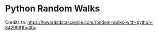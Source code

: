 # Python Random Walks

Credits to: https://towardsdatascience.com/random-walks-with-python-8420981bc4bc